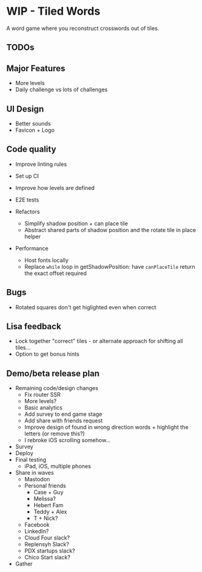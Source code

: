 # WIP - Tiled Words

A word game where you reconstruct crosswords out of tiles.

## TODOs

## Major Features

- More levels
- Daily challenge vs lots of challenges

## UI Design

- Better sounds
- Favicon + Logo

## Code quality

- Improve linting rules
- Set up CI
- Improve how levels are defined
- E2E tests
- Refactors

  - Simplify shadow position + can place tile
  - Abstract shared parts of shadow position and the rotate tile in place helper

- Performance
  - Host fonts locally
  - Replace `while` loop in getShadowPosition: have `canPlaceTile` return the exact offset required

## Bugs

- Rotated squares don't get higlighted even when correct

## Lisa feedback

- Lock together "correct" tiles - or alternate approach for shifting all tiles...
- Option to get bonus hints

## Demo/beta release plan

- Remaining code/design changes
  - Fix router SSR
  - More levels?
  - Basic analytics
  - Add survey to end game stage
  - Add share with friends request
  - Improve design of found in wrong direction words + highlight the letters (or remove this?)
  - I rebroke iOS scrolling somehow...
- Survey
- Deploy
- Final testing
  - iPad, iOS, multiple phones
- Share in waves
  - Mastodon
  - Personal friends
    - Case + Guy
    - Melissa?
    - Hebert Fam
    - Teddy + Alex
    - T + Nick?
  - Facebook
  - LinkedIn?
  - Cloud Four slack?
  - Replensyh Slack?
  - PDX startups slack?
  - Chico Start slack?
- Gather
